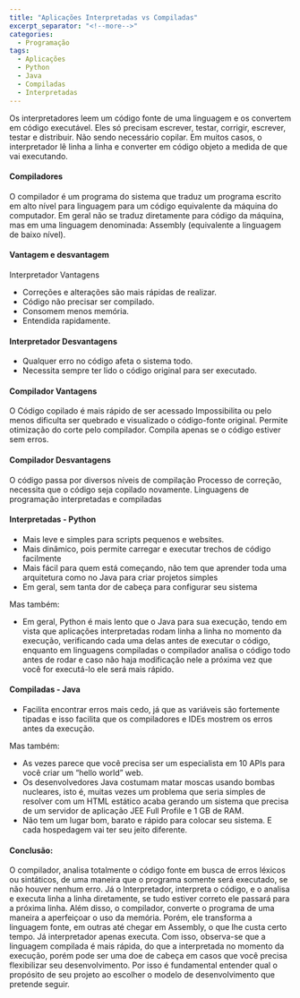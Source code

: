 ```yaml
---
title: "Aplicações Interpretadas vs Compiladas"
excerpt_separator: "<!--more-->"
categories:
  - Programação
tags:
  - Aplicações
  - Python
  - Java
  - Compiladas
  - Interpretadas
---
```



Os interpretadores leem um código fonte de uma linguagem e os convertem em código executável.
Eles só precisam escrever, testar, corrigir, escrever, testar e distribuir. Não sendo necessário copilar.
Em muitos casos, o interpretador lê linha a linha e converter em código objeto a medida de que vai executando.



#### Compiladores



O compilador é um programa do sistema que traduz um programa escrito em alto nível para linguagem para um código equivalente da máquina do computador. Em geral não se traduz diretamente para código da máquina, mas em uma linguagem denominada: Assembly (equivalente a linguagem de baixo nível).



#### Vantagem e desvantagem



Interpretador Vantagens
* Correções e alterações são mais rápidas de realizar.
* Código não precisar ser compilado.
* Consomem menos memória.
* Entendida rapidamente.



#### Interpretador Desvantagens



* Qualquer erro no código afeta o sistema todo.
* Necessita sempre ter lido o código original para ser executado.



#### Compilador Vantagens



O Código copilado é mais rápido de ser acessado
Impossibilita ou pelo menos dificulta ser quebrado e visualizado o código-fonte original.
Permite otimização do corte pelo compilador.
Compila apenas se o código estiver sem erros.



#### Compilador Desvantagens



O código passa por diversos níveis de compilação
Processo de correção, necessita que o código seja copilado novamente.
Linguagens de programação interpretadas e compiladas



#### Interpretadas - Python



* Mais leve e simples para scripts pequenos e websites.
* Mais dinâmico, pois permite carregar e executar trechos de código facilmente
* Mais fácil para quem está começando, não tem que aprender toda uma arquitetura como no Java para criar projetos simples
* Em geral, sem tanta dor de cabeça para configurar seu sistema

Mas também:

* Em geral, Python é mais lento que o Java para sua execução, tendo em vista que aplicações interpretadas rodam linha a linha no momento da execução, verificando cada uma delas antes de executar o código, enquanto em linguagens compiladas o compilador analisa o código todo antes de rodar e caso não haja modificação nele a próxima vez que você for executá-lo ele será mais rápido.



#### Compiladas - Java



* Facilita encontrar erros mais cedo, já que as variáveis são fortemente tipadas e isso facilita que os compiladores e IDEs mostrem os erros antes da execução.


Mas também:


* As vezes parece que você precisa ser um especialista em 10 APIs para você criar um “hello world” web.
* Os desenvolvedores Java costumam matar moscas usando bombas nucleares, isto é, muitas vezes um problema que seria simples de resolver com um HTML estático acaba gerando um sistema que precisa de um servidor de aplicação JEE Full Profile e 1 GB de RAM.
* Não tem um lugar bom, barato e rápido para colocar seu sistema. E cada hospedagem vai ter seu jeito diferente.



#### Conclusão:



O compilador, analisa totalmente o código fonte em busca de erros léxicos ou sintáticos, de uma maneira que o programa somente será executado, se não houver nenhum erro.
Já o Interpretador, interpreta o código, e o analisa e executa linha a linha diretamente, se tudo estiver correto ele passará para a próxima linha.
Além disso, o compilador, converte o programa de uma maneira a aperfeiçoar o uso da memória. Porém, ele transforma a linguagem fonte, em outras até chegar em Assembly, o que lhe custa certo tempo.
Já interpretador apenas executa.
Com isso, observa-se que a linguagem compilada é mais rápida, do que a interpretada no momento da execução, porém pode ser uma doe de cabeça em casos que você precisa flexibilizar seu desenvolvimento. Por isso é fundamental entender qual o propósito de seu projeto ao escolher o modelo de desenvolvimento que pretende seguir.